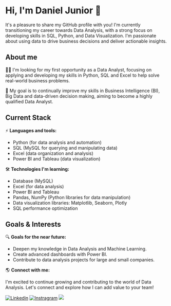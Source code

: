 
# Hi, I'm Daniel Junior 👋

It's a pleasure to share my GitHub profile with you! I'm currently transitioning my career towards Data Analysis, with a strong focus on developing skills in SQL, Python, and Data Visualization. I'm passionate about using data to drive business decisions and deliver actionable insights.

## About me

👨‍💻 I'm looking for my first opportunity as a Data Analyst, focusing on applying and developing my skills in Python, SQL and Excel to help solve real-world business problems.

🎯 My goal is to continually improve my skills in Business Intelligence (BI), Big Data and data-driven decision making, aiming to become a highly qualified Data Analyst.

## Current Stack

⚡️ **Languages ​​and tools:**
- Python (for data analysis and automation)
- SQL (MySQL for querying and manipulating data)
- Excel (data organization and analysis)
- Power BI and Tableau (data visualization)

🛠️ **Technologies I'm learning:**
- Database (MySQL)
- Excel (for data analysis)
- Power BI and Tableau
- Pandas, NumPy (Python libraries for data manipulation)
- Data visualization libraries: Matplotlib, Seaborn, Plotly
- SQL performance optimization

## Goals & Interests

🔍 **Goals for the near future:**
- Deepen my knowledge in Data Analysis and Machine Learning.
- Create advanced dashboards with Power BI.
- Contribute to data analysis projects for large and small companies.

🌎 **Connect with me:**

I'm excited to continue growing and contributing to the world of Data Analysis. Let's connect and explore how I can add value to your team!

[![Linkedin](https://img.shields.io/badge/LinkedIn-0077B5?style=for-the-badge&logo=linkedin&logoColor=white)](https://www.linkedin.com/in/daniel-júnior-283928237/)
[![Instragram](https://img.shields.io/badge/Instagram-E4405F?style=for-the-badge&logo=instagram&logoColor=white)](https://www.instagram.com/daniel.jr.99/)
<a href = "mailto:daniel.jr.08@icloud.com"><img src="https://img.shields.io/badge/-Gmail-%23333?style=for-the-badge&logo=gmail&logoColor=white" target="_blank"></a>









